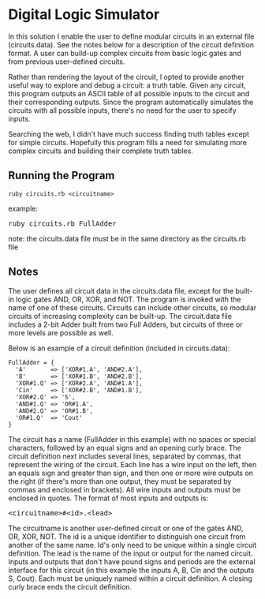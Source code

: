 # Digital Logic Simulator

In this solution I enable the user to define modular circuits in an
external file (circuits.data). See the notes below for a description
of the circuit definition format. A user can build-up complex circuits
from basic logic gates and from previous user-defined circuits.

Rather than rendering the layout of the circuit, I opted to provide
another useful way to explore and debug a circuit: a truth table.
Given any circuit, this program outputs an ASCII table of all possible
inputs to the circuit and their corresponding outputs. Since the
program automatically simulates the circuits with all possible inputs,
there's no need for the user to specify inputs.

Searching the web, I didn't have much success finding truth tables
except for simple circuits. Hopefully this program fills a need for
simulating more complex circuits and building their complete truth tables.

## Running the Program

    ruby circuits.rb <circuitname>
example:
<pre>ruby circuits.rb FullAdder</pre>
    
note: the circuits.data file must be in the same directory as the circuits.rb file

## Notes

The user defines all circuit data in the circuits.data file, except for
the built-in logic gates AND, OR, XOR, and NOT. The program is invoked
with the name of one of these circuits. Circuits can include other
circuits, so modular circuits of increasing complexity can be built-up.
The circuit.data file includes a 2-bit Adder built from two Full Adders,
but circuits of three or more levels are possible as well.

Below is an example of a circuit definition (included in circuits.data):

    FullAdder = {
      'A'       => ['XOR#1.A', 'AND#2.A'],
      'B'       => ['XOR#1.B', 'AND#2.B'],
      'XOR#1.Q' => ['XOR#2.A', 'AND#1.A'],
      'Cin'     => ['XOR#2.B', 'AND#1.B'],
      'XOR#2.Q' => 'S',
      'AND#1.Q' => 'OR#1.A',
      'AND#2.Q' => 'OR#1.B',
      'OR#1.Q'  => 'Cout'
    }

The circuit has a name (FullAdder in this example) with no spaces or
special characters, followed by an equal signs and an opening curly
brace. The circuit definition next includes several lines, separated
by commas, that represent the wiring of the circuit. Each line has
a wire input on the left, then an equals sign and greater than sign,
and then one or more wire outputs on the right (if there's more than
one output, they must be separated by commas and enclosed in brackets).
All wire inputs and outputs must be enclosed in quotes. The format of
most inputs and outputs is:
<pre>&lt;circuitname&gt;#&lt;id&gt;.&lt;lead&gt;</pre>
The circuitname is another user-defined circuit or one of the gates
AND, OR, XOR, NOT. The id is a unique identifier to distinguish one
circuit from another of the same name. Id's only need to be unique
within a single circuit definition. The lead is the name of the input
or output for the named circuit. Inputs and outputs that don't have
pound signs and periods are the external interface for this circuit
(in this example the inputs A, B, Cin and the outputs S, Cout). Each
must be uniquely named within a circuit definition. A closing curly
brace ends the circuit definition.
